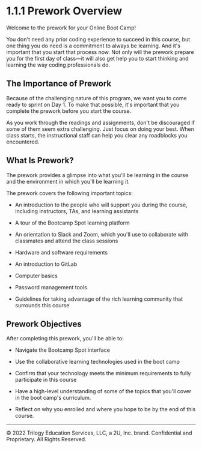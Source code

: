 # 1.1.1 Prework Overview
Welcome to the prework for your Online Boot Camp!

You don't need any prior coding experience to succeed in this course, but one thing you do need is a commitment to always be learning. And it's important that you start that process now. Not only will the prework prepare you for the first day of class—it will also get help you to start thinking and learning the way coding professionals do.

## The Importance of Prework
Because of the challenging nature of this program, we want you to come ready to sprint on Day 1. To make that possible, it's important that you complete the prework before you start the course.

As you work through the readings and assignments, don't be discouraged if some of them seem extra challenging. Just focus on doing your best. When class starts, the instructional staff can help you clear any roadblocks you encountered.

## What Is Prework?
The prework provides a glimpse into what you'll be learning in the course and the environment in which you'll be learning it.

The prework covers the following important topics:

* An introduction to the people who will support you during the course, including instructors, TAs, and learning assistants

* A tour of the Bootcamp Spot learning platform

* An orientation to Slack and Zoom, which you'll use to collaborate with classmates and attend the class sessions

* Hardware and software requirements

* An introduction to GitLab

* Computer basics

* Password management tools

* Guidelines for taking advantage of the rich learning community that surrounds this course

## Prework Objectives
After completing this prework, you'll be able to:

* Navigate the Bootcamp Spot interface

* Use the collaborative learning technologies used in the boot camp

* Confirm that your technology meets the minimum requirements to fully participate in this course

* Have a high-level understanding of some of the topics that you'll cover in the boot camp's curriculum.

* Reflect on why you enrolled and where you hope to be by the end of this course.

---
© 2022 Trilogy Education Services, LLC, a 2U, Inc. brand. Confidential and Proprietary. All Rights Reserved.